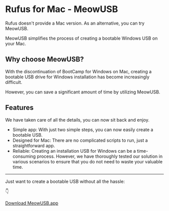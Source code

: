 # Rufus for Mac - MeowUSB

Rufus doesn't provide a Mac version. As an alternative, you can try MeowUSB.

MeowUSB simplifies the process of creating a bootable Windows USB on your Mac.

## Why choose MeowUSB?

With the discontinuation of BootCamp for Windows on Mac, creating a bootable USB drive for Windows installation has become increasingly difficult.

However, you can save a significant amount of time by utilizing MeowUSB.

## Features
We have taken care of all the details, you can now sit back and enjoy.

- Simple app: With just two simple steps, you can now easily create a bootable USB.
- Designed for Mac: There are no complicated scripts to run, just a straightforward app.
- Reliable: Creating an installation USB for Windows can be a time-consuming process. However, we have thoroughly tested our solution in various scenarios to ensure that you do not need to waste your valuable time.

----

Just want to create a bootable USB without all the hassle:

👇

[Download MeowUSB.app](https://dub.sh/0IyRFit)
